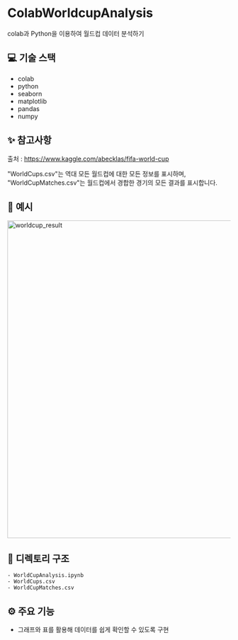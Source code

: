 # ColabWorldcupAnalysis
colab과 Python을 이용하여 월드컵 데이터 분석하기  

## 💻 기술 스택

- colab
- python
- seaborn
- matplotlib
- pandas
- numpy

## ✨ 참고사항

출처 : https://www.kaggle.com/abecklas/fifa-world-cup

"WorldCups.csv"는 역대 모든 월드컵에 대한 모든 정보를 표시하며, <br>"WorldCupMatches.csv"는 월드컵에서 경합한 경기의 모든 결과를 표시합니다.

## 📄 예시

<img width="718" alt="worldcup_result" src="https://user-images.githubusercontent.com/81430564/133889065-d397e216-8554-408b-b06b-8d43efbd3055.PNG">



## 🌲 디렉토리 구조

```
- WorldCupAnalysis.ipynb
- WorldCups.csv
- WorldCupMatches.csv

``` 

## ⚙️ 주요 기능

- 그래프와 표를 활용해 데이터를 쉽게 확인할 수 있도록 구현

